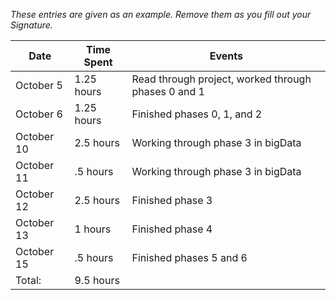 *These entries are given as an example. Remove them as you fill out your Signature.*

| Date       | Time Spent | Events
|------------|------------|--------------------
| October 5  | 1.25 hours | Read through project, worked through phases 0 and 1
| October 6  | 1.25 hours | Finished phases 0, 1, and 2
| October 10 | 2.5 hours  | Working through phase 3 in bigData
| October 11 | .5 hours   | Working through phase 3 in bigData
| October 12 | 2.5 hours  | Finished phase 3 
| October 13 | 1 hours    | Finished phase 4 
| October 15 | .5 hours   | Finished phases 5 and 6
| Total:     | 9.5 hours  |
